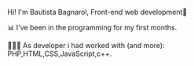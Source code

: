 Hi! I'm Bautista Bagnarol, Front-end web development👋

📊 I've been in the programming for my first months.

👩🏻‍💻 As developer i had worked with (and more): PHP,HTML,CSS,JavaScript,c++.
        
